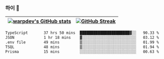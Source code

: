 
### 하이 👋
[![warpdev's GitHub stats](https://github-readme-stats.vercel.app/api?username=warpdev&show_icons=true&theme=vue-dark)](#) |[![GitHub Streak](https://github-readme-streak-stats.herokuapp.com/?user=warpdev&theme=dark)](#)
--- | --- |
<!--START_SECTION:waka-->

```txt
TypeScript       37 hrs 50 mins  ██████████████████████▓░░   90.33 %
JSON             1 hr 18 mins    ▓░░░░░░░░░░░░░░░░░░░░░░░░   03.12 %
.env file        49 mins         ▒░░░░░░░░░░░░░░░░░░░░░░░░   01.99 %
TSQL             48 mins         ▒░░░░░░░░░░░░░░░░░░░░░░░░   01.94 %
Prisma           15 mins         ░░░░░░░░░░░░░░░░░░░░░░░░░   00.63 %
```

<!--END_SECTION:waka-->

<!--
**warpdev/warpdev** is a ✨ _special_ ✨ repository because its `README.md` (this file) appears on your GitHub profile.

Here are some ideas to get you started:

- 🔭 I’m currently working on ...
- 🌱 I’m currently learning ...
- 👯 I’m looking to collaborate on ...
- 🤔 I’m looking for help with ...
- 💬 Ask me about ...
- 📫 How to reach me: ...
- 😄 Pronouns: ...
- ⚡ Fun fact: ...
-->
